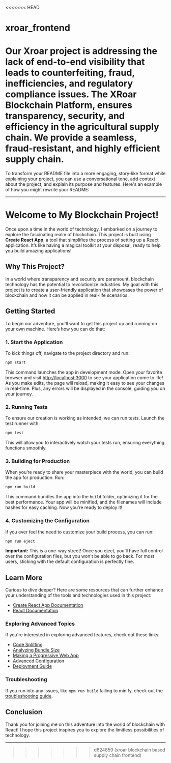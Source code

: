 <<<<<<< HEAD
# xroar_frontend
Our Xroar project is addressing the lack of end-to-end visibility that leads to counterfeiting, fraud, inefficiencies, and regulatory compliance issues.   The XRoar Blockchain Platform, ensures transparency, security, and efficiency in the agricultural supply chain. We provide a seamless, fraud-resistant, and highly efficient supply chain.
=======
To transform your README file into a more engaging, story-like format while explaining your project, you can use a conversational tone, add context about the project, and explain its purpose and features. Here's an example of how you might rewrite your README:

---

# Welcome to My Blockchain Project!

Once upon a time in the world of technology, I embarked on a journey to explore the fascinating realm of blockchain. This project is built using **Create React App**, a tool that simplifies the process of setting up a React application. It’s like having a magical toolkit at your disposal, ready to help you build amazing applications!

## Why This Project?

In a world where transparency and security are paramount, blockchain technology has the potential to revolutionize industries. My goal with this project is to create a user-friendly application that showcases the power of blockchain and how it can be applied in real-life scenarios.

## Getting Started

To begin our adventure, you'll want to get this project up and running on your own machine. Here’s how you can do that:

### 1. Start the Application

To kick things off, navigate to the project directory and run:

```bash
npm start
```

This command launches the app in development mode. Open your favorite browser and visit [http://localhost:3000](http://localhost:3000) to see your application come to life! As you make edits, the page will reload, making it easy to see your changes in real-time. Plus, any errors will be displayed in the console, guiding you on your journey.

### 2. Running Tests

To ensure our creation is working as intended, we can run tests. Launch the test runner with:

```bash
npm test
```

This will allow you to interactively watch your tests run, ensuring everything functions smoothly.

### 3. Building for Production

When you’re ready to share your masterpiece with the world, you can build the app for production. Run:

```bash
npm run build
```

This command bundles the app into the `build` folder, optimizing it for the best performance. Your app will be minified, and the filenames will include hashes for easy caching. Now you’re ready to deploy it!

### 4. Customizing the Configuration

If you ever feel the need to customize your build process, you can run:

```bash
npm run eject
```

**Important:** This is a one-way street! Once you eject, you’ll have full control over the configuration files, but you won't be able to go back. For most users, sticking with the default configuration is perfectly fine.

## Learn More

Curious to dive deeper? Here are some resources that can further enhance your understanding of the tools and technologies used in this project:

- [Create React App Documentation](https://facebook.github.io/create-react-app/docs/getting-started)
- [React Documentation](https://reactjs.org/)

### Exploring Advanced Topics

If you're interested in exploring advanced features, check out these links:

- [Code Splitting](https://facebook.github.io/create-react-app/docs/code-splitting)
- [Analyzing Bundle Size](https://facebook.github.io/create-react-app/docs/analyzing-the-bundle-size)
- [Making a Progressive Web App](https://facebook.github.io/create-react-app/docs/making-a-progressive-web-app)
- [Advanced Configuration](https://facebook.github.io/create-react-app/docs/advanced-configuration)
- [Deployment Guide](https://facebook.github.io/create-react-app/docs/deployment)

### Troubleshooting

If you run into any issues, like `npm run build` failing to minify, check out the [troubleshooting guide](https://facebook.github.io/create-react-app/docs/troubleshooting#npm-run-build-fails-to-minify).

## Conclusion

Thank you for joining me on this adventure into the world of blockchain with React! I hope this project inspires you to explore the limitless possibilities of technology.

---
>>>>>>> d624859 (xroar blockchain based supply chain frontend)
